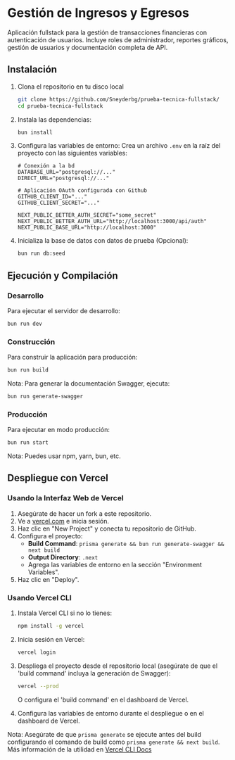 # Gestión de Ingresos y Egresos

Aplicación fullstack para la gestión de transacciones financieras con autenticación de usuarios.
Incluye roles de administrador, reportes gráficos, gestión de usuarios y documentación completa de API.

## Instalación

1. Clona el repositorio en tu disco local 

   ```bash
   git clone https://github.com/Sneyderbg/prueba-tecnica-fullstack/
   cd prueba-tecnica-fullstack
   ```

2. Instala las dependencias:

   ```bash
   bun install
   ```

3. Configura las variables de entorno:
   Crea un archivo `.env` en la raíz del proyecto con las siguientes variables:

   ```
   # Conexión a la bd
   DATABASE_URL="postgresql://..." 
   DIRECT_URL="postgresql://..." 

   # Aplicación OAuth configurada con Github
   GITHUB_CLIENT_ID="..." 
   GITHUB_CLIENT_SECRET="..."

   NEXT_PUBLIC_BETTER_AUTH_SECRET="some_secret"
   NEXT_PUBLIC_BETTER_AUTH_URL="http://localhost:3000/api/auth"
   NEXT_PUBLIC_BASE_URL="http://localhost:3000"
   ```

4. Inicializa la base de datos con datos de prueba (Opcional):
   ```bash
   bun run db:seed
   ```

## Ejecución y Compilación

### Desarrollo

Para ejecutar el servidor de desarrollo:

```bash
bun run dev
```

### Construcción

Para construir la aplicación para producción:

```bash
bun run build
```

Nota: Para generar la documentación Swagger, ejecuta:

```bash
bun run generate-swagger
```

### Producción

Para ejecutar en modo producción:

```bash
bun run start
```

Nota: Puedes usar npm, yarn, bun, etc.

## Despliegue con Vercel

### Usando la Interfaz Web de Vercel

1. Asegúrate de hacer un fork a este repositorio.
2. Ve a [vercel.com](https://vercel.com) e inicia sesión.
3. Haz clic en "New Project" y conecta tu repositorio de GitHub.
4. Configura el proyecto:
   - **Build Command**: `prisma generate && bun run generate-swagger && next build`
   - **Output Directory**: `.next`
   - Agrega las variables de entorno en la sección "Environment Variables".
5. Haz clic en "Deploy".

### Usando Vercel CLI

1. Instala Vercel CLI si no lo tienes:

   ```bash
   npm install -g vercel
   ```

2. Inicia sesión en Vercel:

   ```bash
   vercel login
   ```

3. Despliega el proyecto desde el repositorio local (asegúrate de que el 'build command' incluya la generación de Swagger):

   ```bash
   vercel --prod
   ```

   O configura el 'build command' en el dashboard de Vercel.

4. Configura las variables de entorno durante el despliegue o en el dashboard de Vercel.

Nota: Asegúrate de que `prisma generate` se ejecute antes del build configurando el comando de build como `prisma generate && next build`. Más información de la utilidad en [Vercel CLI Docs](https://vercel.com/docs/cli)

